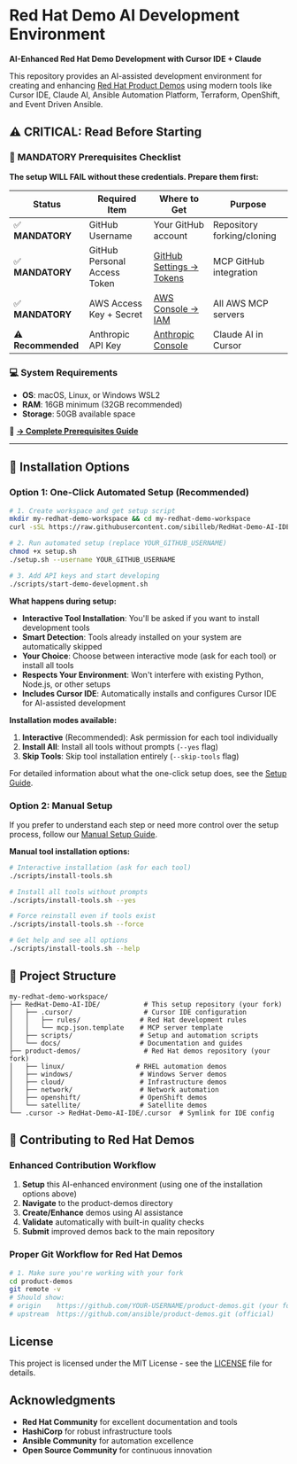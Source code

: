 # Red Hat Demo AI Development Environment

**AI-Enhanced Red Hat Demo Development with Cursor IDE + Claude**

This repository provides an AI-assisted development environment for creating and enhancing [Red Hat Product Demos](https://github.com/ansible/product-demos) using modern tools like Cursor IDE, Claude AI, Ansible Automation Platform, Terraform, OpenShift, and Event Driven Ansible.

## ⚠️ **CRITICAL: Read Before Starting**

### 🔑 **MANDATORY Prerequisites Checklist**

**The setup WILL FAIL without these credentials. Prepare them first:**

| **Status** | **Required Item** | **Where to Get** | **Purpose** |
|------------|------------------|------------------|-------------|
| ✅ **MANDATORY** | GitHub Username | Your GitHub account | Repository forking/cloning |
| ✅ **MANDATORY** | GitHub Personal Access Token | [GitHub Settings → Tokens](https://github.com/settings/tokens) | MCP GitHub integration |
| ✅ **MANDATORY** | AWS Access Key + Secret | [AWS Console → IAM](https://console.aws.amazon.com/iam/) | All AWS MCP servers |
| ⚠️ **Recommended** | Anthropic API Key | [Anthropic Console](https://console.anthropic.com/) | Claude AI in Cursor |

### 💻 **System Requirements**
- **OS**: macOS, Linux, or Windows WSL2
- **RAM**: 16GB minimum (32GB recommended) 
- **Storage**: 50GB available space

📖 **[→ Complete Prerequisites Guide](SETUP_GUIDE.md#⚠️-important-complete-prerequisites-checklist)**

---

## 🚀 Installation Options

### Option 1: One-Click Automated Setup (Recommended)

```bash
# 1. Create workspace and get setup script
mkdir my-redhat-demo-workspace && cd my-redhat-demo-workspace
curl -sSL https://raw.githubusercontent.com/sibilleb/RedHat-Demo-AI-IDE/main/scripts/one-click-setup.sh -o setup.sh

# 2. Run automated setup (replace YOUR_GITHUB_USERNAME)
chmod +x setup.sh
./setup.sh --username YOUR_GITHUB_USERNAME

# 3. Add API keys and start developing
./scripts/start-demo-development.sh
```

**What happens during setup:**
- **Interactive Tool Installation**: You'll be asked if you want to install development tools
- **Smart Detection**: Tools already installed on your system are automatically skipped
- **Your Choice**: Choose between interactive mode (ask for each tool) or install all tools
- **Respects Your Environment**: Won't interfere with existing Python, Node.js, or other setups
- **Includes Cursor IDE**: Automatically installs and configures Cursor IDE for AI-assisted development

**Installation modes available:**
1. **Interactive** (Recommended): Ask permission for each tool individually
2. **Install All**: Install all tools without prompts (`--yes` flag)
3. **Skip Tools**: Skip tool installation entirely (`--skip-tools` flag)

For detailed information about what the one-click setup does, see the [Setup Guide](SETUP_GUIDE.md#🚀-option-1-one-click-automated-setup-recommended).

### Option 2: Manual Setup

If you prefer to understand each step or need more control over the setup process, follow our [Manual Setup Guide](SETUP_GUIDE.md#📖-option-2-manual-setup-educational).

**Manual tool installation options:**
```bash
# Interactive installation (ask for each tool)
./scripts/install-tools.sh

# Install all tools without prompts
./scripts/install-tools.sh --yes

# Force reinstall even if tools exist
./scripts/install-tools.sh --force

# Get help and see all options
./scripts/install-tools.sh --help
```

## 📁 Project Structure

```
my-redhat-demo-workspace/
├── RedHat-Demo-AI-IDE/           # This setup repository (your fork)
│   ├── .cursor/                  # Cursor IDE configuration
│   │   ├── rules/               # Red Hat development rules
│   │   └── mcp.json.template    # MCP server template
│   ├── scripts/                 # Setup and automation scripts
│   └── docs/                    # Documentation and guides
├── product-demos/                # Red Hat demos repository (your fork)
│   ├── linux/                  # RHEL automation demos
│   ├── windows/                 # Windows Server demos
│   ├── cloud/                   # Infrastructure demos
│   ├── network/                 # Network automation
│   ├── openshift/               # OpenShift demos
│   └── satellite/               # Satellite demos
└── .cursor -> RedHat-Demo-AI-IDE/.cursor  # Symlink for IDE config
```

## 🤝 Contributing to Red Hat Demos

### Enhanced Contribution Workflow

1. **Setup** this AI-enhanced environment (using one of the installation options above)
2. **Navigate** to the product-demos directory
3. **Create/Enhance** demos using AI assistance
4. **Validate** automatically with built-in quality checks
5. **Submit** improved demos back to the main repository

### Proper Git Workflow for Red Hat Demos

```bash
# 1. Make sure you're working with your fork
cd product-demos
git remote -v
# Should show:
# origin    https://github.com/YOUR-USERNAME/product-demos.git (your fork)
# upstream  https://github.com/ansible/product-demos.git (official)
```

## License

This project is licensed under the MIT License - see the [LICENSE](LICENSE) file for details.

## Acknowledgments

- **Red Hat Community** for excellent documentation and tools
- **HashiCorp** for robust infrastructure tools
- **Ansible Community** for automation excellence
- **Open Source Community** for continuous innovation